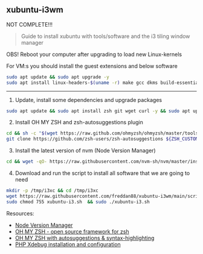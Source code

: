 ## xubuntu-i3wm

NOT COMPLETE!!!

> Guide to install xubuntu with tools/software and the i3 tiling window manager

OBS! Reboot your computer after upgrading to load new Linux-kernels

For VM:s you should install the guest extensions and below software

```bash
sudo apt update && sudo apt upgrade -y
sudo apt install linux-headers-$(uname -r) make gcc dkms build-essential -y
```

---

1. Update, install some dependencies and upgrade packages

```bash
sudo apt update && sudo apt install zsh git wget curl -y && sudo apt upgrade -y
```

2. Install OH MY ZSH and zsh-autosuggestions plugin

```bash
cd && sh -c "$(wget https://raw.github.com/ohmyzsh/ohmyzsh/master/tools/install.sh -O -)"
git clone https://github.com/zsh-users/zsh-autosuggestions ${ZSH_CUSTOM:-~/.oh-my-zsh/custom}/plugins/zsh-autosuggestions
```

3. Install the latest version of nvm (Node Version Manager)

```bash
cd && wget -qO- https://raw.githubusercontent.com/nvm-sh/nvm/master/install.sh | bash
```

4. Download and run the script to install all software that we are going to need

```bash
mkdir -p /tmp/i3xc && cd /tmp/i3xc
wget https://raw.githubusercontent.com/freddan88/xubuntu-i3wm/main/script/xubuntu-i3.sh
sudo chmod 755 xubuntu-i3.sh  && sudo ./xubuntu-i3.sh
```

Resources:

- [Node Version Manager](https://github.com/nvm-sh/nvm)
- [OH MY ZSH - open source framework for zsh](https://ohmyz.sh)
- [OH MY ZSH with autosuggestions & syntax-highlighting](https://gist.github.com/dogrocker/1efb8fd9427779c827058f873b94df95)
- [PHP Xdebug installation and configuration](https://dieuwe.com/blog/install-xdebug-ubuntu)
